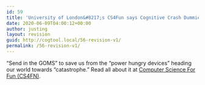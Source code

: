 ```yaml
---
id: 59
title: 'University of London&#8217;s CS4Fun says Cognitive Crash Dummies are coming'
date: 2020-06-09T04:00:12+00:00
author: justing
layout: revision
guid: http://cogtool.local/56-revision-v1/
permalink: /56-revision-v1/
---
```

&#8220;Send in the GOMS&#8221; to save us from the &#8220;power hungry devices&#8221; heading our world towards &#8220;catastrophe.&#8221; Read all about it at <a href="http://www.cs4fn.org/usability/cognitivecrashdummies.php" target="_blank" rel="noreferrer noopener">Computer Science For Fun (CS4FN)</a>.